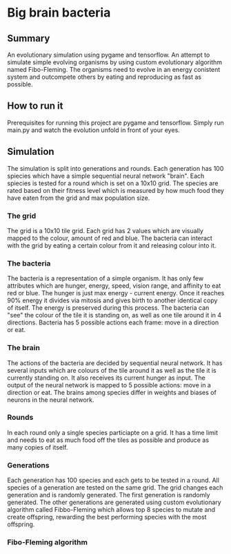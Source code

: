 # Big brain bacteria


## Summary
An evolutionary simulation using pygame and tensorflow.
An attempt to simulate simple evolving organisms by using custom evolutionary algorithm named Fibo-Fleming. The organisms need to evolve in an energy conistent system and outcompete others by eating and reproducing as fast as possible.

## How to run it
Prerequisites for running this project are pygame and tensorflow. Simply run main.py and watch the evolution unfold in front of your eyes.

## Simulation
The simulation is split into generations and rounds. Each generation has 100 spiecies which have a simple sequential neural network "brain". Each spiecies is tested for a round which is set on a 10x10 grid. The species are rated based on their fitness level which is measured by how much food they have eaten from the grid and max population size.

### The grid

The grid is a 10x10 tile grid. Each grid has 2 values which are visually mapped to the colour, amount of red and blue. The bacteria can interact with the grid by eating a certain colour from it and releasing colour into it. 

### The bacteria

The bacteria is a representation of a simple organism. It has only few attributes which are hunger, energy, speed, vision range, and affinity to eat red or blue. The hunger is just max energy - current energy. Once it reaches 90% energy it divides via mitosis and gives birth to another identical copy of itself. The energy is preserved during this process. The bacteria can "see" the colour of the tile it is standing on, as well as one tile around it in 4 directions. Bacteria has 5 possible actions each frame: move in a direction or eat.

### The brain
The actions of the bacteria are decided by sequential neural network. It has several inputs which are colours of the tile around it as well as the tile it is currently standing on. It also receives its current hunger as input. The output of the neural network is mapped to 5 possible actions: move in a direction or eat. The brains among species differ in weights and biases of neurons in the neural network.

### Rounds
In each round only a single species particiapte on a grid. It has a time limit and needs to eat as much food off the tiles as possible and produce as many copies of itself. 

### Generations
Each generation has 100 species and each gets to be tested in a round. All species of a generation are tested on the same grid. The grid changes each generation and is randomly generated. The first generation is randomly generated. The other generations are generated using custom evolutionary algorithm called Fibbo-Fleming which allows top 8 species to mutate and create offspring, rewarding the best performing species with the most offspring. 

### Fibo-Fleming algorithm


